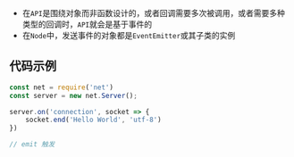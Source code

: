 
- 在`API`是围绕对象而非函数设计的，或者回调需要多次被调用，或者需要多种类型的回调时，`API`就会是基于事件的
- 在`Node`中，发送事件的对象都是`EventEmitter`或其子类的实例

## 代码示例

```js
const net = require('net')
const server = new net.Server();

server.on('connection', socket => {
	socket.end('Hello World', 'utf-8')
})

// emit 触发
```
